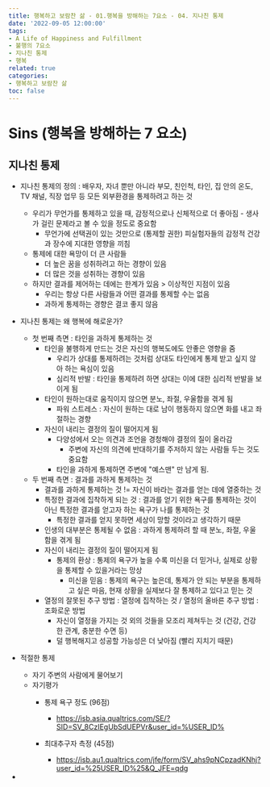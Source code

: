```yaml
---
title: 행복하고 보람찬 삶 - 01.행복을 방해하는 7요소 - 04. 지나친 통제
date: '2022-09-05 12:00:00'
tags:
- A Life of Happiness and Fulfillment
- 불행의 7요소
- 지나친 통제
- 행복
related: true
categories:
- 행복하고 보람찬 삶
toc: false
---
```


# Sins (행복을 방해하는 7 요소)

## 지나친 통제
+ 지나친 통제의 정의 : 배우자, 자녀 뿐만 아니라 부모, 친인척, 타인, 집 안의 온도, TV 채널, 직장 업무 등 모든 외부환경을 통제하려고 하는 것
	* 우리가 무언가를 통제하고 있을 때, 감정적으로나 신체적으로 더 좋아짐 - 생사가 걸린 문제라고 볼 수 있을 정도로 중요함
		- 무언가에 선택권이 있는 것만으로 (통제할 권한) 피실험자들의 감정적 건강과 장수에 지대한 영향을 끼침
	* 통제에 대한 욕망이 더 큰 사람들
		- 더 높은 꿈을 성취하려고 하는 경향이 있음
		- 더 많은 것을 성취하는 경향이 있음
	* 하지만 결과를 제어하는 데에는 한계가 있음 > 이상적인 지점이 있음
		- 우리는 항상 다른 사람들과 어떤 결과를 통제할 수는 없음
		- 과하게 통제하는 경향은 결코 좋지 않음

+ 지나친 통제는 왜 행복에 해로운가?
	* 첫 번째 측면 : 타인을 과하게 통제하는 것
		- 타인을 불행하게 만드는 것은 자신의 행복도에도 안좋은 영향을 줌
			+ 우리가 상대를 통제하려는 것처럼 상대도 타인에게 통제 받고 싶지 않아 하는 욕심이 있음
			+ 심리적 반발 : 타인을 통제하려 하면 상대는 이에 대한 심리적 반발을 보이게 됨
		- 타인이 원하는대로 움직이지 않으면 분노, 좌절, 우울함을 겪게 됨
			+ 파워 스트레스 : 자신이 원하는 대로 남이 행동하지 않으면 화를 내고 좌절하는 경향
		- 자신이 내리는 결정의 질이 떨어지게 됨
			+ 다양성에서 오는 의견과 조언을 경청해야 결정의 질이 올라감
				* 주변에 자신의 의견에 반대하기를 주저하지 않는 사람들 두는 것도 중요함
			+ 타인을 과하게 통제하면 주변에 "예스맨" 만 남게 됨.
	* 두 번째 측면 : 결과를 과하게 통제하는 것
		- 결과를 과하게 통제하는 것 != 자신이 바라는 결과를 얻는 데에 열중하는 것
		- 특정한 결과에 집착하게 되는 것 : 결과를 얻기 위한 욕구를 통제하는 것이 아닌 특정한 결과를 얻고자 하는 욕구가 나를 통제하는 것
			+ 특정한 결과를 얻지 못하면 세상이 망할 것이라고 생각하기 때문
		- 인생의 대부분은 통제될 수 없음 : 과하게 통제하려 할 때 분노, 좌절, 우울함을 겪게 됨
		- 자신이 내리는 결정의 질이 떨어지게 됨
			+ 통제의 환상 : 통제의 욕구가 높을 수록 미신을 더 믿거나, 실제로 상황을 통제할 수 있을거라는 망상
				* 미신을 믿음 : 통제의 욕구는 높은데, 통제가 안 되는 부분을 통제하고 싶은 마음, 현재 상황을 실제보다 잘 통제하고 있다고 믿는 것
		- 열정의 잘못된 추구 방법 : 열정에 집착하는 것 / 열정의 올바른 추구 방법 : 조화로운 방법
			+ 자신이 열정을 가지는 것 외의 것들을 모조리 제쳐두는 것 (건강, 건강한 관계, 충분한 수면 등)
			+ 덜 행복해지고 성공할 가능성은 더 낮아짐 (빨리 지치기 때문)
			
+ 적절한 통제
	* 자기 주변의 사람에게 물어보기
	* 자기평가
		- 통제 욕구 정도 (96점)
			+ https://isb.asia.qualtrics.com/SE/?SID=SV_8CzIEgUbSdUEPVr&user_id=%USER_ID% 

		- 최대추구자 측정 (45점)
			+ https://isb.au1.qualtrics.com/jfe/form/SV_ahs9pNCpzadKNhj?user_id=%25USER_ID%25&Q_JFE=qdg

+ 